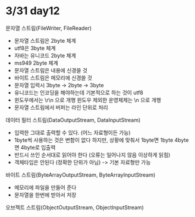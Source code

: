 # 3/31 day12

문자열 스트림(FileWriter, FileReader)
* 문자열 스트림은 2byte 체계
* utf8은 3byte 체계
* 자바는 유니코드 2byte 체계
* ms949 2byte 체계
* 문자열 스트림은 내용에 신경쓸 것
* 바이트 스트림은 메모리에 신경쓸 것
* 문자열 입력시 3byte -> 2byte -> 3byte
* 유니코드는 인코딩을 해야하는데 기본적으로 하는 것이 utf8
* 윈도우에서는 \r\n 으로 개행 윈도우 제외한 운영체제는 \n 으로 개행
* 문자열 스트림에서 버퍼는 라인 단위로 처리
 
데이터 필터 스트림(DataOutputStream, DataInputStream)
* 입력한 그대로 출력할 수 있다. (어느 자료형이든 가능)
* 1byte씩 사용하는 것은 변함이 없다 하지만, 상황에 맞춰서 1byte면 1byte 4byte면 4byte로 입출력
* 반드시 쓰인 순서대로 읽어야 한다 (오류는 일어나지 않음 이상하게 읽힘)
* 객체타입은 안된다 (정확한 단위가 아님) -> 기본 자료형만 가능

바이트 스트림(ByteArrayOutputStream, ByteArrayInputStream)
* 메모리에 파일을 만들어 준다
* 문자열을 한번에 받아서 저장

오브젝트 스트림(ObjectOutputStream, ObjectInputStream)